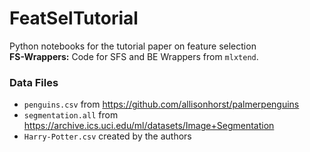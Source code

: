 # FeatSelTutorial
Python notebooks for the tutorial paper on feature selection  
**FS-Wrappers:** Code for SFS and BE Wrappers from `mlxtend`.
 
### Data Files
- `penguins.csv` from https://github.com/allisonhorst/palmerpenguins
- `segmentation.all` from https://archive.ics.uci.edu/ml/datasets/Image+Segmentation
- `Harry-Potter.csv` created by the authors
